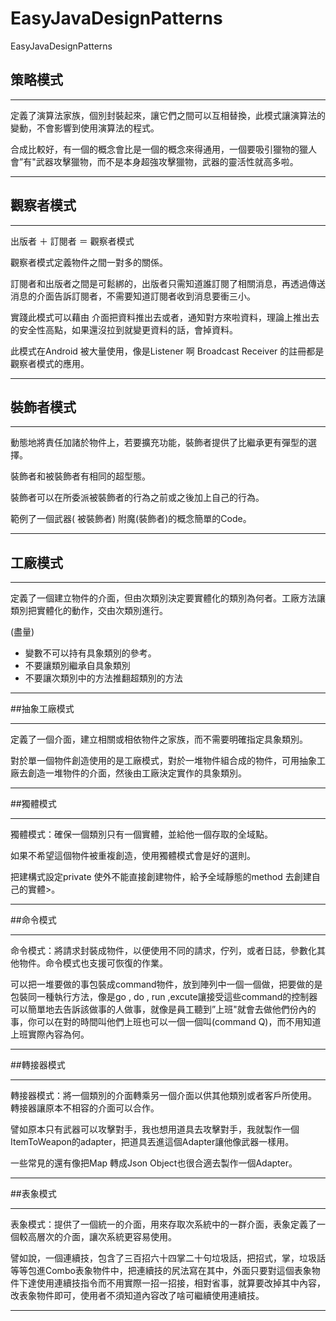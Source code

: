 # EasyJavaDesignPatterns
EasyJavaDesignPatterns

## 策略模式

____
定義了演算法家族，個別封裝起來，讓它們之間可以互相替換，此模式讓演算法的變動，不會影響到使用演算法的程式。

合成比較好，有一個的概念會比是一個的概念來得通用，一個要吸引獵物的獵人會”有"武器攻擊獵物，而不是本身超強攻擊獵物，武器的靈活性就高多啦。

____
## 觀察者模式
____

出版者 ＋ 訂閱者  ＝ 觀察者模式

觀察者模式定義物件之間一對多的關係。

訂閱者和出版者之間是可鬆綁的，出版者只需知道誰訂閱了相關消息，再透過傳送消息的介面告訴訂閱者，不需要知道訂閱者收到消息要衝三小。

實踐此模式可以藉由 介面把資料推出去或者，通知對方來啦資料，理論上推出去的安全性高點，如果還沒拉到就變更資料的話，會掉資料。

此模式在Android 被大量使用，像是Listener 啊 Broadcast Receiver 的註冊都是  觀察者模式的應用。
____
## 裝飾者模式
____
動態地將責任加諸於物件上，若要擴充功能，裝飾者提供了比繼承更有彈型的選擇。

裝飾者和被裝飾者有相同的超型態。

裝飾者可以在所委派被裝飾者的行為之前或之後加上自己的行為。

範例了一個武器( 被裝飾者) 附魔(裝飾者)的概念簡單的Code。
____
## 工廠模式
____
定義了一個建立物件的介面，但由次類別決定要實體化的類別為何者。工廠方法讓類別把實體化的動作，交由次類別進行。

(盡量)

* 變數不可以持有具象類別的參考。
* 不要讓類別繼承自具象類別
* 不要讓次類別中的方法推翻超類別的方法
_____

##抽象工廠模式
____
定義了一個介面，建立相關或相依物件之家族，而不需要明確指定具象類別。

對於單一個物件創造使用的是工廠模式，對於一堆物件組合成的物件，可用抽象工廠去創造一堆物件的介面，然後由工廠決定實作的具象類別。
____
##獨體模式
____
獨體模式：確保一個類別只有一個實體，並給他一個存取的全域點。

如果不希望這個物件被重複創造，使用獨體模式會是好的選則。

把建構式設定private 使外不能直接創建物件，給予全域靜態的method 去創建自己的實體>。
____
##命令模式
____
命令模式：將請求封裝成物件，以便使用不同的請求，佇列，或者日誌，參數化其他物件。命令模式也支援可恢復的作業。

可以把一堆要做的事包裝成command物件，放到陣列中一個一個做，把要做的是包裝同一種執行方法，像是go , do , run ,excute讓接受這些command的控制器可以簡單地去告訴該做事的人做事，就像是員工聽到”上班"就會去做他們份內的事，你可以在對的時間叫他們上班也可以一個一個叫(command Q)，而不用知道上班實際內容為何。
____
##轉接器模式
____
轉接器模式：將一個類別的介面轉乘另一個介面以供其他類別或者客戶所使用。
轉接器讓原本不相容的介面可以合作。

譬如原本只有武器可以攻擊對手，我也想用道具去攻擊對手，我就製作一個ItemToWeapon的adapter，把道具丟進這個Adapter讓他像武器一樣用。

一些常見的還有像把Map 轉成Json Object也很合適去製作一個Adapter。
____
##表象模式
____
表象模式：提供了一個統一的介面，用來存取次系統中的一群介面，表象定義了一個較高層次的介面，讓次系統更容易使用。

譬如說，一個連續技，包含了三百招六十四掌二十句垃圾話，把招式，掌，垃圾話等等包進Combo表象物件中，把連續技的尻法寫在其中，外面只要對這個表象物件下達使用連續技指令而不用實際一招一招接，相對省事，就算要改掉其中內容，改表象物件即可，使用者不須知道內容改了啥可繼續使用連續技。
____